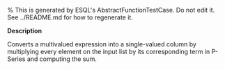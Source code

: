 % This is generated by ESQL's AbstractFunctionTestCase. Do not edit it. See ../README.md for how to regenerate it.

**Description**

Converts a multivalued expression into a single-valued column by multiplying every element on the input list by its corresponding term in P-Series and computing the sum.

